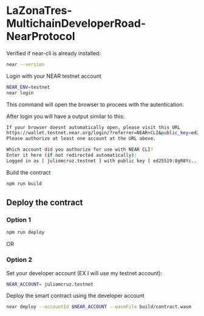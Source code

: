 # LaZonaTres-MultichainDeveloperRoad-NearProtocol

Verified if near-cli is already installed:

```bash
near --version
```

Login with your NEAR testnet account

```bash
NEAR_ENV=testnet
near login
```

This command will open the browser to procees with the autentication.

After login you will have a output similar to this:

```bash
If your browser doesnt automatically open, please visit this URL
https://wallet.testnet.near.org/login/?referrer=NEAR+CLI&public_key=ed25519%3A8gR8Ycjtc3LiL3KPebe9AzaLaC2LK84RxZcuEUUadeYA&success_url=https%3A%2F%2F5000-juliomcruz-lazonatresmu-05gbpt3iyrk.ws-us84.gitpod.io
Please authorize at least one account at the URL above.

Which account did you authorize for use with NEAR CLI?
Enter it here (if not redirected automatically):
Logged in as [ juliomcruz.testnet ] with public key [ ed25519:8gR8Yc... ] successfully
```


Build the contract
```bash
npm run build
```

## Deploy the contract

### Option 1

```bash
npm run deploy
```

OR

### Option 2

Set your developer account (EX I will use my testnet account):

```bash
NEAR_ACCOUNT= juliomcruz.testnet
```

Deploy the smart contract using the developer account

```bash
near deploy --accountId $NEAR_ACCOUNT --wasmFile build/contract.wasm
```





